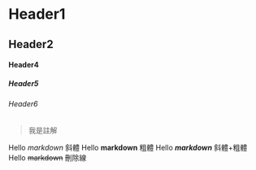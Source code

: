 # Header1
## Header2
#### Header4
##### Header5
###### Header6 

> 我是註解

Hello *markdown*     斜體
Hello **markdown**   粗體
Hello ***markdown*** 斜體+粗體
Hello ~~markdown~~   刪除線

